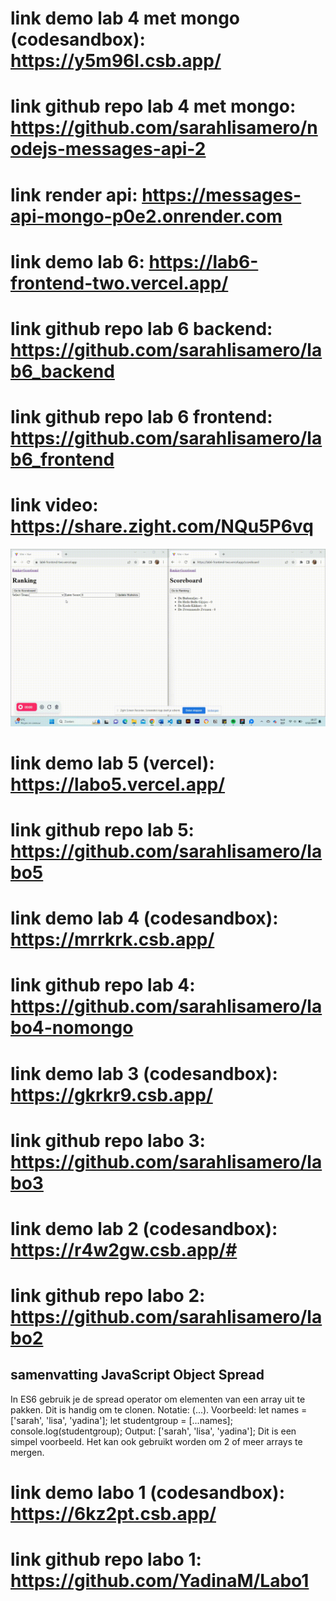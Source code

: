 # link demo lab 4 met mongo (codesandbox): https://y5m96l.csb.app/
# link github repo lab 4 met mongo: https://github.com/sarahlisamero/nodejs-messages-api-2
# link render api: https://messages-api-mongo-p0e2.onrender.com

# link demo lab 6: https://lab6-frontend-two.vercel.app/
# link github repo lab 6 backend: https://github.com/sarahlisamero/lab6_backend
# link github repo lab 6 frontend: https://github.com/sarahlisamero/lab6_frontend
# link video: https://share.zight.com/NQu5P6vq
![Animated GIF](https://github.com/sarahlisamero/lab6_frontend/blob/main/GIFdemo.gif)

# link demo lab 5 (vercel): https://labo5.vercel.app/
# link github repo lab 5: https://github.com/sarahlisamero/labo5 

# link demo lab 4 (codesandbox): https://mrrkrk.csb.app/
# link github repo lab 4: https://github.com/sarahlisamero/labo4-nomongo

# link demo lab 3 (codesandbox): https://gkrkr9.csb.app/
# link github repo labo 3: https://github.com/sarahlisamero/labo3

# link demo lab 2 (codesandbox): https://r4w2gw.csb.app/#
# link github repo labo 2: https://github.com/sarahlisamero/labo2
## samenvatting JavaScript Object Spread
In ES6 gebruik je de spread operator om elementen van een array uit te pakken. Dit is handig om te clonen. Notatie: (...). 
Voorbeeld: let names = ['sarah', 'lisa', 'yadina'];
let studentgroup = [...names];
console.log(studentgroup);
Output: ['sarah', 'lisa', 'yadina'];
Dit is een simpel voorbeeld. Het kan ook gebruikt worden om 2 of meer arrays te mergen. 

# link demo labo 1 (codesandbox): https://6kz2pt.csb.app/  
# link github repo labo 1: https://github.com/YadinaM/Labo1